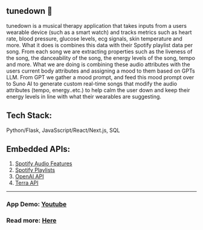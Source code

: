 ## tunedown 🎵


tunedown is a musical therapy application that takes inputs from a users wearable device (such as a smart watch) and tracks metrics such as heart rate, blood pressure, glucose levels, ecg signals, skin temperature and more. What it does is combines this data with their Spotify playlist data per song. From each song we are extracting properties such as the liveness of the song, the danceability of the song, the energy levels of the song, tempo and more. What we are doing is combining these audio attributes with the users current body attributes and assigning a mood to them based on GPTs LLM. From GPT we gather a mood prompt, and feed this mood prompt over to Suno AI to generate custom real-time songs that modify the audio attributes (tempo, energy..etc.) to help calm the user down and keep their energy levels in line with what their wearables are suggesting.

## Tech Stack:
Python/Flask, JavaSscript/React/Next.js, SQL


## Embedded APIs:
1. [Spotify Audio Features](https://developer.spotify.com/documentation/web-api/reference/get-audio-features)
2. [Spotify Playlists](https://developer.spotify.com/documentation/web-api/reference/get-playlist)
3. [OpenAI API](https://platform.openai.com/docs/overview)
4. [Terra API](https://docs.tryterra.co/reference/using-the-api)

---

### App Demo: [Youtube](https://youtu.be/AN_GnDIGIqY)

### Read more: [Here](https://ballot.hackmit.org/project/spece-xefnr-iyqng-wifdp)
